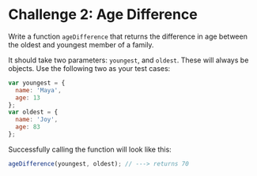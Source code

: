 # Challenge 2: Age Difference

Write a function `ageDifference` that returns the difference in age between the oldest and youngest member of a family.

It should take two parameters: `youngest`, and `oldest`. These will always be objects. Use the following two as your test cases:

```js
var youngest = {
  name: 'Maya',
  age: 13
};
var oldest = {
  name: 'Joy',
  age: 83
};
```

Successfully calling the function will look like this:

```js
ageDifference(youngest, oldest); // ---> returns 70
```